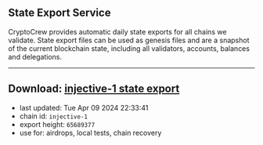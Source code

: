 ## State Export Service
CryptoCrew provides automatic daily state exports for all chains we validate. State export files can be used as genesis files and are a snapshot of the current blockchain state, including all validators, accounts, balances and delegations.

---
**Download: [injective-1 state export](https://dl-eu2.ccvalidators.com/SERVICE/injective/injective-1_export_65689377.json)**
---

- last updated: Tue Apr 09 2024 22:33:41
- chain id: `injective-1`
- export height: `65689377`
- use for: airdrops, local tests, chain recovery

